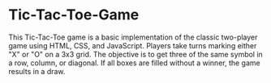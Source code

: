 # Tic-Tac-Toe-Game
This Tic-Tac-Toe game is a basic implementation of the classic two-player game using HTML, CSS, and JavaScript. Players take turns marking either "X" or "O" on a 3x3 grid. The objective is to get three of the same symbol in a row, column, or diagonal. If all boxes are filled without a winner, the game results in a draw.
